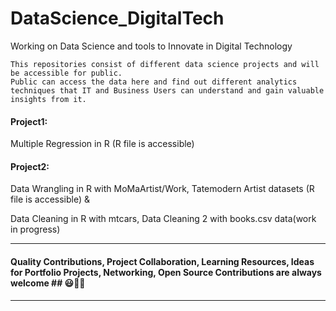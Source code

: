 # DataScience_DigitalTech
Working on Data Science and tools to Innovate in Digital Technology 
```
This repositories consist of different data science projects and will be accessible for public. 
Public can access the data here and find out different analytics techniques that IT and Business Users can understand and gain valuable insights from it.
```

#### Project1: 
Multiple Regression in R (R file is accessible)
#### Project2: 
Data Wrangling in R with MoMaArtist/Work, Tatemodern Artist datasets (R file is accessible) &

Data Cleaning in R with mtcars, Data Cleaning 2 with books.csv data(work in progress)

---------------------------------------------------------------------------------------------------------------------------------------------------------------------------
#### Quality Contributions, Project Collaboration, Learning Resources, Ideas for Portfolio Projects, Networking, Open Source Contributions are always welcome ## 😃🤗🎫
---------------------------------------------------------------------------------------------------------------------------------------------------------------------------
